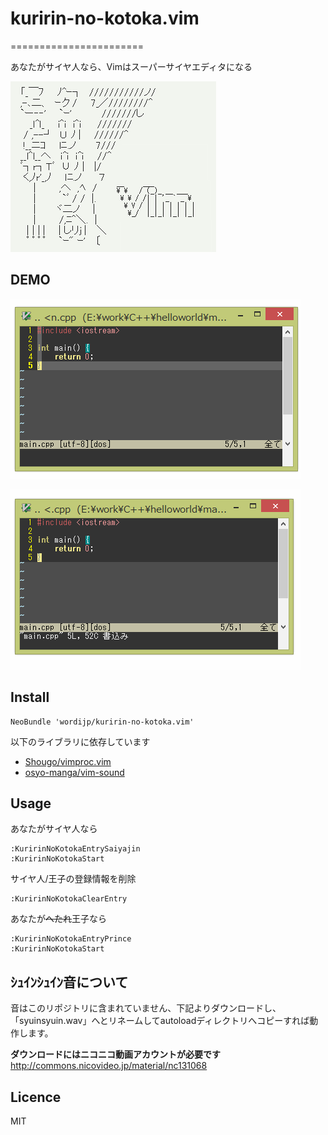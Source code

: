 # kuririn-no-kotoka.vim
=======================

あなたがサイヤ人なら、Vimはスーパーサイヤエディタになる

![image](./image/image.png)


## DEMO

![demo](./demo/demo.gif)

![demo](./demo/demo_prince.gif)


## Install

```vim:.vimrc
NeoBundle 'wordijp/kuririn-no-kotoka.vim'
```

以下のライブラリに依存しています
* [Shougo/vimproc.vim](https://github.com/Shougo/vimproc.vim)
* [osyo-manga/vim-sound](https://github.com/osyo-manga/vim-sound)


## Usage

あなたがサイヤ人なら

```
:KuririnNoKotokaEntrySaiyajin
:KuririnNoKotokaStart
```

サイヤ人/王子の登録情報を削除

```
:KuririnNoKotokaClearEntry
```

あなたが~~へたれ~~王子なら

```
:KuririnNoKotokaEntryPrince
:KuririnNoKotokaStart
```

## ｼｭｲﾝｼｭｲﾝ音について

音はこのリポジトリに含まれていません、下記よりダウンロードし、
「syuinsyuin.wav」へとリネームしてautoloadディレクトリへコピーすれば動作します。

**ダウンロードにはニコニコ動画アカウントが必要です**  
http://commons.nicovideo.jp/material/nc131068


## Licence

MIT
